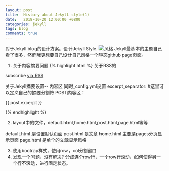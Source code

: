 ```yaml
---
layout: post
title:  History about Jekyll style(1)
date:   2018-10-20 12:00:00 +0800
categories: jekyll
tags: blog
comments: true
---
```

 对于Jekyll blog的设计方案。设计Jekyll Style.
 ![风格](https://res.cloudinary.com/xiongxiao/image/upload/v1540018987/github/images/jekyll-themesV1.png)
Jekyll最基本的主题自己看了很多，然而我更想要自己设计自己风格一个静态github page页面。<!-- more -->
1. 关于内容摘要问题
{% highlight html %}
关于RSS的
<p class="rss-subscribe">subscribe <a href="{{ "/feed.xml" | relative_url }}">via RSS</a></p>
关于Jekyll摘要设置-- 内容区<!-- more --> 
 同时_config.yml设置
 excerpt_separator: <!--excerpt-->  #这里可以定义自己的摘要分割符
 POST内容区：<p>{{ post.excerpt }}</p>
{% endhighlight %}

2. layout中的文件，default.html,home.html,post.html,page.html等等

default.html 是设置默认页面
post.html 是文章
home.html 主要是pages分页显示页面
page.html 是单个的文章显示风格

3. 使用bootrap样式，使用row，col分割窗口
4. 发现一个问题，没有解决?
分成连个row行，一个row行滚动，如何使得另一个行不滚动，进行固定状态。
